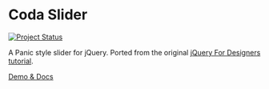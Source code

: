 # Coda Slider

[![Project Status](https://stillmaintained.com/hellopablo/coda-slider.png)](https://stillmaintained.com/hellopablo/coda-slider)

A Panic style slider for jQuery. Ported from the original [jQuery For Designers tutorial](http://jqueryfordesigners.com/coda-slider-effect/).

[Demo & Docs](http://hellopablo.github.io/coda-slider)